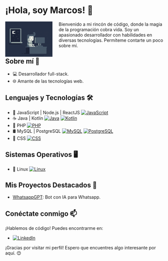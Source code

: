 # ¡Hola, soy Marcos! 👋

<div>
  <img src="programming.gif" alt="background Marcos lTunix" width="150" align="left" style="margin-right: 20px;"/>
  
  Bienvenido a mi rincón de código, donde la magia de la programación cobra vida. Soy un apasionado desarrollador con habilidades en diversas tecnologías. Permíteme contarte un poco sobre mí.
</div>

## Sobre mí 🚀

- 💻 Desarrollador full-stack.
- 🌐 Amante de las tecnologías web.

## Lenguajes y Tecnologías 🛠️

- 🚀 JavaScript | Node.js | ReactJS [![JavaScript](https://img.shields.io/badge/-JavaScript-yellow)](https://github.com/ltunix/)
- ☕ Java | Kotlin [![Java](https://img.shields.io/badge/-Java-red)](https://github.com/ltunix/) [![Kotlin](https://img.shields.io/badge/-Kotlin-orange)](https://github.com/ltunix/)
- 🐘 PHP [![PHP](https://img.shields.io/badge/-PHP-purple)](https://github.com/ltunix/)
- 🛢️ MySQL | PostgreSQL [![MySQL](https://img.shields.io/badge/-MySQL-blue)](https://github.com/ltunix/) [![PostgreSQL](https://img.shields.io/badge/-PostgreSQL-blue)](https://github.com/ltunix/)
- 🎨 CSS [![CSS](https://img.shields.io/badge/-CSS-green)](https://github.com/ltunix/)

## Sistemas Operativos 🖥️

- 🐧 Linux [![Linux](https://img.shields.io/badge/-Linux-red)](https://github.com/ltunix/)

## Mis Proyectos Destacados 🌟

- [WhatsappGPT](https://whatsappgpt.space/): Bot con IA para Whatsapp.

## Conéctate conmigo 📫

¡Hablemos de código! Puedes encontrarme en:

- [![LinkedIn](https://img.shields.io/badge/LinkedIn-ltunix-blue)](https://www.linkedin.com/in/ltunix/)

¡Gracias por visitar mi perfil! Espero que encuentres algo interesante por aquí. 😊
